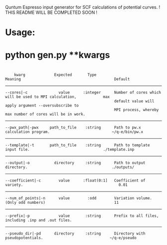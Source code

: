 Quntum Espresso input generator for SCF calculations of potential curves. 
! THIS README WILL BE COMPLETED SOON !

# Usage: 
#    python gen.py **kwargs
#
 

        kwarg             Expected       Type                       Meaning                                          Default
-----------------------------------------------------------------------------------------------------------------------------------
    --cores|-c              value      :integer      Number of cores which will be used to MPI calculation,            max  
                                                     default value will apply argument --oversubscribe to 
                                                     MPI process, whereby max number of cores will be in work.       
-----------------------------------------------------------------------------------------------------------------------------------            
    --pwx_path|-pwx     path_to_file    :string      Path to pw.x calculation program.                            ~/q-e/bin/pw.x
----------------------------------------------------------------------------------------------------------------------------------- 
    --template|-t       path_to_file    :string      Path to template input file.                                 ./template.inp
-----------------------------------------------------------------------------------------------------------------------------------    
    --output|-o           directory     :string      Path to output directory.                                      ./outputs/
-----------------------------------------------------------------------------------------------------------------------------------      
    --coefficient|-c        value      :float(0:1]   Coefficient of variety.                                           0.01
----------------------------------------------------------------------------------------------------------------------------------- 
    --num_of_points|-n      value        :odd        Variation volume. (Only odd numbers)                               11
----------------------------------------------------------------------------------------------------------------------------------- 
    --prefix|-p             value       :string      Prefix to all files, including .inp and .out files.              
----------------------------------------------------------------------------------------------------------------------------------- 
    --pseudo_dir|-pd      directory     :string      Directory with pseudopotentials.                              ~/q-e/pseudo

